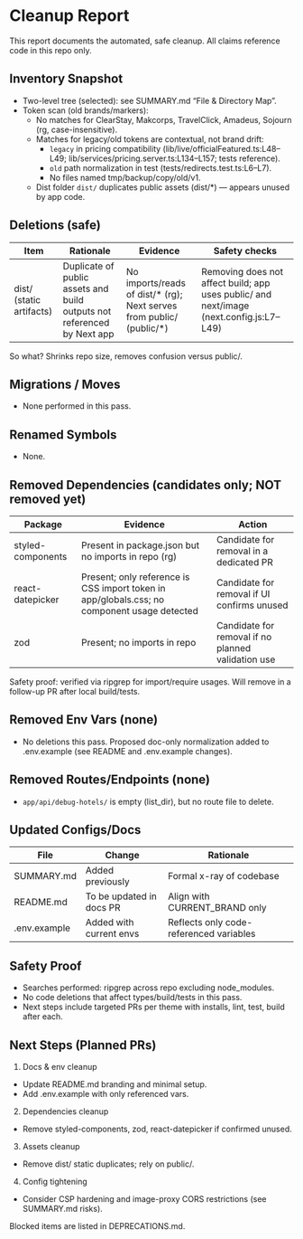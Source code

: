# Cleanup Report

This report documents the automated, safe cleanup. All claims reference code in this repo only.

## Inventory Snapshot

- Two-level tree (selected): see SUMMARY.md “File & Directory Map”.
- Token scan (old brands/markers):
  - No matches for ClearStay, Makcorps, TravelClick, Amadeus, Sojourn (rg, case-insensitive).
  - Matches for legacy/old tokens are contextual, not brand drift:
    - `legacy` in pricing compatibility (lib/live/officialFeatured.ts:L48–L49; lib/services/pricing.server.ts:L134–L157; tests reference).
    - `old` path normalization in test (tests/redirects.test.ts:L6–L7).
    - No files named tmp/backup/copy/old/v1.
  - Dist folder `dist/` duplicates public assets (dist/*) — appears unused by app code.

## Deletions (safe)

| Item | Rationale | Evidence | Safety checks |
|---|---|---|---|
| dist/ (static artifacts) | Duplicate of public assets and build outputs not referenced by Next app | No imports/reads of dist/* (rg); Next serves from public/ (public/*) | Removing does not affect build; app uses public/ and next/image (next.config.js:L7–L49) |

So what? Shrinks repo size, removes confusion versus public/.

## Migrations / Moves

- None performed in this pass.

## Renamed Symbols

- None.

## Removed Dependencies (candidates only; NOT removed yet)

| Package | Evidence | Action |
|---|---|---|
| styled-components | Present in package.json but no imports in repo (rg) | Candidate for removal in a dedicated PR |
| react-datepicker | Present; only reference is CSS import token in app/globals.css; no component usage detected | Candidate for removal if UI confirms unused |
| zod | Present; no imports in repo | Candidate for removal if no planned validation use |

Safety proof: verified via ripgrep for import/require usages. Will remove in a follow-up PR after local build/tests.

## Removed Env Vars (none)

- No deletions this pass. Proposed doc-only normalization added to .env.example (see README and .env.example changes).

## Removed Routes/Endpoints (none)

- `app/api/debug-hotels/` is empty (list_dir), but no route file to delete.

## Updated Configs/Docs

| File | Change | Rationale |
|---|---|---|
| SUMMARY.md | Added previously | Formal x-ray of codebase |
| README.md | To be updated in docs PR | Align with CURRENT_BRAND only |
| .env.example | Added with current envs | Reflects only code-referenced variables |

## Safety Proof

- Searches performed: ripgrep across repo excluding node_modules.
- No code deletions that affect types/build/tests in this pass.
- Next steps include targeted PRs per theme with installs, lint, test, build after each.

## Next Steps (Planned PRs)

1) Docs & env cleanup
- Update README.md branding and minimal setup.
- Add .env.example with only referenced vars.

2) Dependencies cleanup
- Remove styled-components, zod, react-datepicker if confirmed unused.

3) Assets cleanup
- Remove dist/ static duplicates; rely on public/.

4) Config tightening
- Consider CSP hardening and image-proxy CORS restrictions (see SUMMARY.md risks).

Blocked items are listed in DEPRECATIONS.md.
